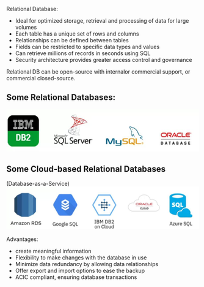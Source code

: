 

Relational Database:
- Ideal for optimized storage, retrieval and processing of data for large volumes
- Each table has a unique set of rows and columns
- Relationships can be defined between tables
- Fields can be restricted to specific data types and values
- Can retrieve millions of records in seconds using SQL
- Security architecture provides greater access control and governance

Relational DB can be open-source with internalor commercial support, or commercial closed-source.

## Some Relational Databases:

![Relational_db.jpg](Relational_db.jpg)

## Some Cloud-based Relational Databases
(Database-as-a-Service)
![Relational_db_cloud.jpg](Relational_db_cloud.jpg)

Advantages:
- create meaningful information
- Flexibility to make changes with the database in use
- Minimize data redundancy by allowing data relationships
- Offer export and import options to ease the backup
- ACIC compliant, ensuring database transactions
